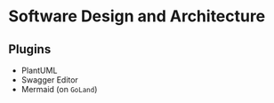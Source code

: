 # Software Design and Architecture

## Plugins

- PlantUML
- Swagger Editor
- Mermaid (on `GoLand`)
